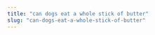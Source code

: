 ```yaml
---
title: "can dogs eat a whole stick of butter"
slug: "can-dogs-eat-a-whole-stick-of-butter"
---
```


